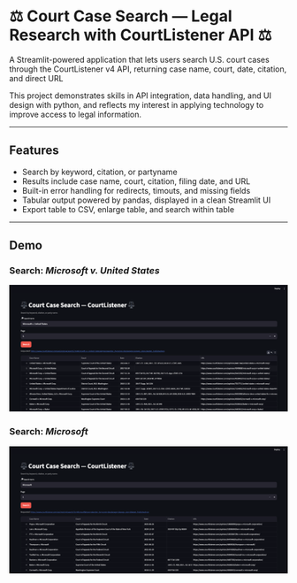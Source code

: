# ⚖️ Court Case Search — Legal Research with CourtListener API ⚖️

A Streamlit-powered application that lets users search U.S. court cases through the CourtListener v4 API, returning case name, court, date, citation, and direct URL

This project demonstrates skills in API integration, data handling, and UI design with python, and reflects my interest in applying technology to improve access to legal information.

---

## Features
- Search by keyword, citation, or partyname
- Results include case name, court, citation, filing date, and URL
- Built-in error handling for redirects, timouts, and missing fields
- Tabular output powered by pandas, displayed in a clean Streamlit UI
- Export table to CSV, enlarge table, and search within table
---

## Demo
### Search: *Microsoft v. United States*
![Search Microsoft v. United States](Screenshots/Search%20-%20Microsoft%20v.%20United%20States.png)

### Search: *Microsoft*
![Search Microsoft](Screenshots/Search%20-%20Microsoft.png) 